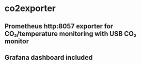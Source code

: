 # co2exporter

## Prometheus http:8057 exporter for CO₂/temperature monitoring with USB CO₂ monitor
## Grafana dashboard included